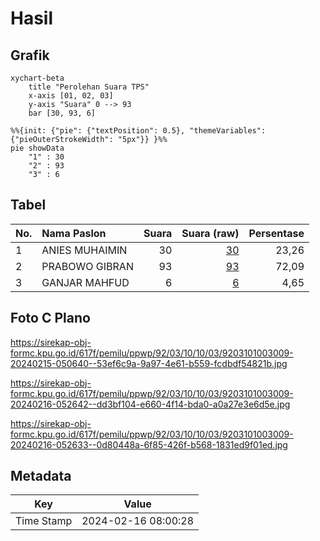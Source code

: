 # Hasil

## Grafik

```mermaid
xychart-beta
    title "Perolehan Suara TPS"
    x-axis [01, 02, 03]
    y-axis "Suara" 0 --> 93
    bar [30, 93, 6]
```

```mermaid
%%{init: {"pie": {"textPosition": 0.5}, "themeVariables": {"pieOuterStrokeWidth": "5px"}} }%%
pie showData
    "1" : 30
    "2" : 93
    "3" : 6
```

## Tabel

| No. | Nama Paslon    | Suara | Suara (raw) | Persentase |
|:--- |:-------------- | -----:| -----------:| ----------:|
| 1   | ANIES MUHAIMIN | 30    | [30][p-1]   | 23,26      |
| 2   | PRABOWO GIBRAN | 93    | [93][p-2]   | 72,09      |
| 3   | GANJAR MAHFUD  | 6     | [6][p-3]    | 4,65       |


[p-1]: https://github.com/gigit-pemilu/pemilu-2024-92-papua-barat/blob/main/pilpres/hitung-suara/sub/92-papua-barat/sub/03-fak-fak/sub/10-pariwari/sub/1003-dulanpokpok/sub/009-tps/sub/paslon-1.txt
[p-2]: https://github.com/gigit-pemilu/pemilu-2024-92-papua-barat/blob/main/pilpres/hitung-suara/sub/92-papua-barat/sub/03-fak-fak/sub/10-pariwari/sub/1003-dulanpokpok/sub/009-tps/sub/paslon-2.txt
[p-3]: https://github.com/gigit-pemilu/pemilu-2024-92-papua-barat/blob/main/pilpres/hitung-suara/sub/92-papua-barat/sub/03-fak-fak/sub/10-pariwari/sub/1003-dulanpokpok/sub/009-tps/sub/paslon-3.txt

## Foto C Plano

https://sirekap-obj-formc.kpu.go.id/617f/pemilu/ppwp/92/03/10/10/03/9203101003009-20240215-050640--53ef6c9a-9a97-4e61-b559-fcdbdf54821b.jpg

https://sirekap-obj-formc.kpu.go.id/617f/pemilu/ppwp/92/03/10/10/03/9203101003009-20240216-052642--dd3bf104-e660-4f14-bda0-a0a27e3e6d5e.jpg

https://sirekap-obj-formc.kpu.go.id/617f/pemilu/ppwp/92/03/10/10/03/9203101003009-20240216-052633--0d80448a-6f85-426f-b568-1831ed9f01ed.jpg


## Metadata

| Key        | Value               |
| ---------- | ------------------- |
| Time Stamp | 2024-02-16 08:00:28 |




